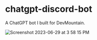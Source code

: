 # chatgpt-discord-bot
A ChatGPT bot I built for DevMountain.

![Screenshot 2023-06-29 at 3 58 15 PM](https://github.com/alexandroivaldez/chatgpt-discord-bot/assets/95511516/4935ab06-f17b-41c2-aac3-44fdd4b9bdc3)
